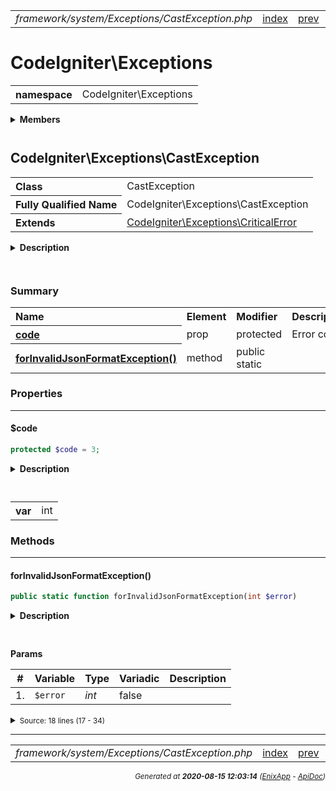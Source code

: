 


 



<table>
<tr>
<td style="width:100%"><em>framework/system/Exceptions/CastException.php</em></td>
<td><a href="../../../../../../api/index.md">index</a></td>
<td><a href="../../../../../../api/vendor/codeigniter4/framework/system/Exceptions/AlertError.md">prev</a></td>
<td><a href="../../../../../../api/vendor/codeigniter4/framework/system/Exceptions/ConfigException.md">next</a></td>
</tr>
</table>







# CodeIgniter\Exceptions 
<table style="text-align:left">
<tr><th>namespace</th><td>CodeIgniter\Exceptions</td></tr>
</table>

 

<details>
<summary style="margin-bottom:12px;"><strong>Members</strong></summary>
<table>
<tr><td><a href="../../../../../../api/vendor/codeigniter4/framework/system/Exceptions/AlertError.md">CodeIgniter\Exceptions\AlertError</a></td></tr>
<tr><td><a href="../../../../../../api/vendor/codeigniter4/framework/system/Exceptions/CastException.md">CodeIgniter\Exceptions\CastException</a></td></tr>
<tr><td><a href="../../../../../../api/vendor/codeigniter4/framework/system/Exceptions/ConfigException.md">CodeIgniter\Exceptions\ConfigException</a></td></tr>
<tr><td><a href="../../../../../../api/vendor/codeigniter4/framework/system/Exceptions/CriticalError.md">CodeIgniter\Exceptions\CriticalError</a></td></tr>
<tr><td><a href="../../../../../../api/vendor/codeigniter4/framework/system/Exceptions/DownloadException.md">CodeIgniter\Exceptions\DownloadException</a></td></tr>
<tr><td><a href="../../../../../../api/vendor/codeigniter4/framework/system/Exceptions/EmergencyError.md">CodeIgniter\Exceptions\EmergencyError</a></td></tr>
<tr><td><a href="../../../../../../api/vendor/codeigniter4/framework/system/Exceptions/ExceptionInterface.md">CodeIgniter\Exceptions\ExceptionInterface</a></td></tr>
<tr><td><a href="../../../../../../api/vendor/codeigniter4/framework/system/Exceptions/FrameworkException.md">CodeIgniter\Exceptions\FrameworkException</a></td></tr>
<tr><td><a href="../../../../../../api/vendor/codeigniter4/framework/system/Exceptions/ModelException.md">CodeIgniter\Exceptions\ModelException</a></td></tr>
<tr><td><a href="../../../../../../api/vendor/codeigniter4/framework/system/Exceptions/PageNotFoundException.md">CodeIgniter\Exceptions\PageNotFoundException</a></td></tr>
</table>
</details>



 

 
## CodeIgniter\Exceptions\CastException

<table style="text-align:left">
<tr><th>Class</th><td>CastException</td></tr>
<tr><th>Fully Qualified Name</th><td>CodeIgniter\Exceptions\CastException</td></tr>
<tr><th>Extends</th><td><a href="../../../../../../api/vendor/codeigniter4/framework/system/Exceptions/CriticalError.md">CodeIgniter\Exceptions\CriticalError</a></td></tr>
</table>


<details>
<summary style="margin-bottom:12px;"><strong>Description</strong></summary>

<table>
<tr><td>
Cast Exceptions.
</td></tr>
</table>


</details>



<table style="text-align:left">
</table>



### Summary


<table style="text-align:left;">
<tr>
<th>Name</th>
<th>Element</th>
<th>Modifier</th>
<th>Description</th>
</tr>

<tr>
<th><a href="#code"><strong>code</strong></a></th>
<td>prop</td>
<td>
protected

</td>
<td>Error code</td>
</tr>

<tr>
<th><a href="#forInvalidJsonFormatException"><strong>forInvalidJsonFormatException</strong>()</a></th>
<td>method</td>
<td>
public<br>static

</td>
<td></td>
</tr>

</table>





### Properties


<hr>

#### $code

```php
protected $code = 3;
```

<details>
<summary style="margin-bottom:12px;"><strong>Description</strong></summary>

<table>
<tr><td>
Error code
</td></tr>
</table>


</details>



<table style="text-align:left">
</table>




<table>
<tr>
<th style="vertical-align:top;">var</th>
<td>int
</td>
</tr>
</table>







### Methods


<hr>

#### forInvalidJsonFormatException()

```php
public static function forInvalidJsonFormatException(int $error)
```

<details>
<summary style="margin-bottom:12px;"><strong>Description</strong></summary>

*No description.*


</details>



<table style="text-align:left">
</table>


**Params**

<table>
<thead>
<tr>
<th>#</th>
<th>Variable</th>
<th>Type</th>
<th>Variadic</th>
<th>Description</th>
</tr>
</thead>
<tbody>

<tr>
<td>1.</td>
<td><code>$error</code></td>
<td><em>int
</em></td>
<td>false</td>
<td></td>
</tr>


</tbody>
</table>








<details>
<summary><small>Source: 18 lines (17 - 34)</small></summary>

```php
public static function forInvalidJsonFormatException(int $error)
{
	switch($error)
	{
		case JSON_ERROR_DEPTH:
			return new static(lang('Cast.jsonErrorDepth'));
		case JSON_ERROR_STATE_MISMATCH:
			return new static(lang('Cast.jsonErrorStateMismatch'));
		case JSON_ERROR_CTRL_CHAR:
			return new static(lang('Cast.jsonErrorCtrlChar'));
		case JSON_ERROR_SYNTAX:
			return new static(lang('Cast.jsonErrorSyntax'));
		case JSON_ERROR_UTF8:
			return new static(lang('Cast.jsonErrorUtf8'));
		default:
			return new static(lang('Cast.jsonErrorUnknown'));
	}
}
```

</details>





 


 
  




<hr>

<table>
<tr>
<td style="width:100%"><em>framework/system/Exceptions/CastException.php</em></td>
<td><a href="../../../../../../api/index.md">index</a></td>
<td><a href="../../../../../../api/vendor/codeigniter4/framework/system/Exceptions/AlertError.md">prev</a></td>
<td><a href="../../../../../../api/vendor/codeigniter4/framework/system/Exceptions/ConfigException.md">next</a></td>
<td><a href="#">top</a></td></tr>
</table>




<div style="text-align:right;">

<small>_Generated at **2020-08-15 12:03:14**_ *([EnixApp](https://github.com/enix-app) - [ApiDoc](https://github.com/enix-app/apidoc))*</small>
</div>